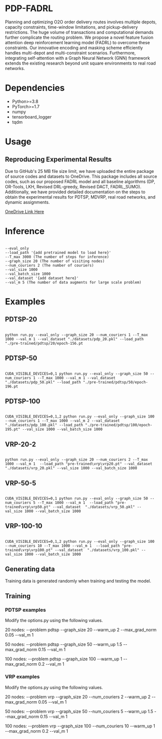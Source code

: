 # PDP-FADRL
Planning and optimizing O2O order delivery routes involves multiple depots, capacity constraints, time-window limitations, and pickup-delivery restrictions. The huge volume of transactions and computational demands further complicate the routing problem. We propose a novel feature fusion attention deep reinforcement learning model (FADRL) to overcome these constraints. Our innovative encoding and masking scheme efficiently handles multi-depot and multi-constraint scenarios. Furthermore, integrating self-attention with a Graph Neural Network (GNN) framework extends the existing research beyond unit square environments to real road networks.

# Dependencies
* Python>=3.8
* PyTorch>=1.7
* numpy
* tensorboard_logger
* tqdm

# Usage
## Reproducing Experimental Results
Due to GitHub's 25 MB file size limit, we have uploaded the entire package of source codes and datasets to OneDrive. This package includes all source codes, such as our proposed FADRL model and all baseline algorithms (DP, OR-Tools, LKH, Revised DRL-greedy, Revised DACT, FADRL_SUMO). Additionally, we have provided detailed documentation on the steps to obtain the experimental results for PDTSP, MDVRP, real road networks, and dynamic assignments.

[OneDrive Link Here](https://1drv.ms/f/c/d7c86f43ef725951/EhiamanLaxNHgIZ5iUH8V4oBqnmO1pYm365arq0gQC-AQQ?e=feouWH)

# Inference
<pre><code class="language-python">
--eval_only 
--load_path '{add pretrained model to load here}'
--T_max 3000 (The number of steps for inference)
--graph_size 20 (The number of visiting nodes)
--num_couriers 2 (The number of couriers)
--val_size 1000 
--val_batch_size 1000 
--val_dataset '{add dataset here}' 
--val_m 5 (The number of data augments for large scale problem)
</code></pre>


# Examples
## PDTSP-20
<pre><code class="language-python">
python run.py --eval_only --graph_size 20 --num_couriers 1 --T_max 1000 --val_m 1 --val_dataset "./datasets/pdp_20.pkl" --load_path "./pre-trained/pdtsp/20/epoch-156.pt
</code></pre>
## PDTSP-50
<pre><code class="language-python">
CUDA_VISIBLE_DEVICES=0,1 python run.py --eval_only --graph_size 50 --num_couriers 1 --T_max 1000 --val_m 1 --val_dataset "./datasets/pdp_50.pkl" --load_path "./pre-trained/pdtsp/50/epoch-196.pt
</code></pre>
## PDTSP-100
<pre><code class="language-python">
CUDA_VISIBLE_DEVICES=0,1,2 python run.py --eval_only --graph_size 100 --num_couriers 1 --T_max 1000 --val_m 2 --val_dataset "./datasets/pdp_100.pkl" --load_path "./pre-trained/pdtsp/100/epoch-195.pt" --val_size 1000 --val_batch_size 1000
</code></pre>
## VRP-20-2
<pre><code class="language-python">
python run.py --eval_only --graph_size 20 --num_couriers 2 --T_max 1000 --val_m 1  --load_path "pre-trained\vrp\vrp20.pt" --val_dataset  "./datasets/vrp_20.pkl" --val_size 1000 --val_batch_size 1000
</code></pre>
## VRP-50-5
<pre><code class="language-python">
CUDA_VISIBLE_DEVICES=0,1 python run.py --eval_only --graph_size 50 --num_couriers 5 --T_max 1000 --val_m 1  --load_path "pre-trained\vrp\vrp50.pt" --val_dataset  "./datasets/vrp_50.pkl" --val_size 1000 --val_batch_size 1000
</code></pre>
## VRP-100-10
<pre><code class="language-python">
CUDA_VISIBLE_DEVICES=0,1,2 python run.py --eval_only --graph_size 100 --num_couriers 10 --T_max 1000 --val_m 1  --load_path "pre-trained\vrp\vrp100.pt" --val_dataset  "./datasets/vrp_100.pkl" --val_size 1000 --val_batch_size 1000
</code></pre>
## Generating data
Training data is generated randomly when training and testing the model. 

## Training
### PDTSP examples

Modify the options.py using the following values.

20 nodes:
 --problem pdtsp --graph_size 20 --warm_up 2 --max_grad_norm 0.05 --val_m 1 

50 nodes:
 --problem pdtsp --graph_size 50 --warm_up 1.5 --max_grad_norm 0.15 --val_m 1 

100 nodes:
 --problem pdtsp --graph_size 100 --warm_up 1 --max_grad_norm 0.2 --val_m 1 

### VRP examples
Modify the options.py using the following values.

20 nodes:
 --problem vrp --graph_size 20 --num_couriers 2 --warm_up 2 --max_grad_norm 0.05 --val_m 1 

50 nodes:
 --problem vrp --graph_size 50 --num_couriers 5 --warm_up 1.5 --max_grad_norm 0.15 --val_m 1 

100 nodes:
 --problem vrp --graph_size 100 --num_couriers 10 --warm_up 1 --max_grad_norm 0.2 --val_m 1 

